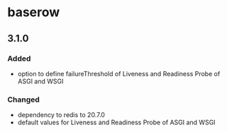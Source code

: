 # baserow

## 3.1.0

### Added

- option to define failureThreshold of Liveness and Readiness Probe of ASGI and WSGI

### Changed

- dependency to redis to 20.7.0
- default values for Liveness and Readiness Probe of ASGI and WSGI
